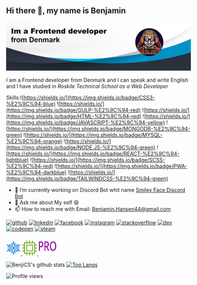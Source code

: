 ## Hi there 👋, my name is Benjamin

![](https://raw.githubusercontent.com/BenjiCS/BenjiCS/master/banner.png)

I am a Frontend developer from Denmark and I can speak and write English and I have studied in _Roskile Technical School as a Web Developer_

Skills:![https://shields.io/](https://img.shields.io/badge/CSS3-%E2%9C%94-blue)
![https://shields.io/](https://img.shields.io/badge/GULP-%E2%9C%94-red)
![https://shields.io/](https://img.shields.io/badge/HTML-%E2%9C%94-red)
![https://shields.io/](https://img.shields.io/badge/JAVASCRIPT-%E2%9C%94-yellow)
![https://shields.io/](https://img.shields.io/badge/MONGODB-%E2%9C%94-green)
![https://shields.io/](https://img.shields.io/badge/MYSQL-%E2%9C%94-orange)
![https://shields.io/](https://img.shields.io/badge/NODE.JS-%E2%9C%94-green)
![https://shields.io/](https://img.shields.io/badge/REACT-%E2%9C%94-lightblue)
![https://shields.io/](https://img.shields.io/badge/SCSS-%E2%9C%94-red)
![https://shields.io/](https://img.shields.io/badge/PWA-%E2%9C%94-darkblue)
![https://shields.io/](https://img.shields.io/badge/TAILWINDCSS-%E2%9C%94-green)

- 🔭 I’m currently working on Discord Bot whit name [Smiley Face Discord Bot](https://github.com/BenjiCS/Smiley-Face-Discord-Bot)
- 💬 Ask me about My self 😄
- 📫 How to reach me with Email: Benjamin.Hansen44@gmail.com

[<img src='https://icongr.am/devicon/github-original-wordmark.svg?size=128&color=currentColor' alt='github' height='40'>](https://github.com/BenjiCS)
[<img src='https://image.flaticon.com/icons/svg/174/174857.svg' alt='linkedin' height='40'>](https://www.linkedin.com/in/benjaminhansen44/)
[<img src='https://image.flaticon.com/icons/svg/1384/1384053.svg' alt='facebook' height='40'>](https://www.facebook.com/BenjiCSHD)
[<img src='https://image.flaticon.com/icons/svg/1384/1384063.svg' alt='instagram' height='40'>](https://www.instagram.com/BenjiCSDK/)
[<img src='https://cdn.sstatic.net/Sites/stackoverflow/company/Img/logos/so/so-icon.svg?v=f13ebeedfa9e' alt='stackoverflow' height='40'>](https://stackoverflow.com/users/10927248)
[<img src='https://cdn.jsdelivr.net/npm/simple-icons@3.0.1/icons/dev-dot-to.svg' alt='dev' height='40'>](https://dev.to/BenjiCS)
[<img src="https://image.flaticon.com/icons/svg/785/785252.svg" alt='codepen' height='40'>](https://codepen.io/BenjiCS)
[<img src='https://www.seekicon.com/free-icon-download/steam-icon_3.svg' alt='steam' height='40'>](https://steamcommunity.com/id/BenjiCSHD/)

<a href='https://archiveprogram.github.com/' target="blank">
<img src='https://raw.githubusercontent.com/acervenky/animated-github-badges/master/assets/acbadge.gif' width='40' height='40'>
</a>
<a href='https://docs.github.com/en/developers' target="blank">
<img src='https://raw.githubusercontent.com/acervenky/animated-github-badges/master/assets/devbadge.gif' width='40' height='40'>
</a>
<a href='https://github.com/pricing' target="blank">
<img src='https://raw.githubusercontent.com/acervenky/animated-github-badges/master/assets/pro.gif' width='50' height='50'>
</a>

![BenjiCS's github stats](https://github-readme-stats.vercel.app/api?username=BenjiCS&show_icons=true&bg_color=231a8a&title_color=ff6600&text_color=28b0a4&icon_color=00f2ff)
[![Top Langs](https://github-readme-stats.vercel.app/api/top-langs/?username=BenjiCS&bg_color=231a8a&title_color=ff6600&text_color=28b0a4)](https://github.com/BenjiCS/BenjiCS)

![Profile views](https://gpvc.arturio.dev/BenjiCS)
